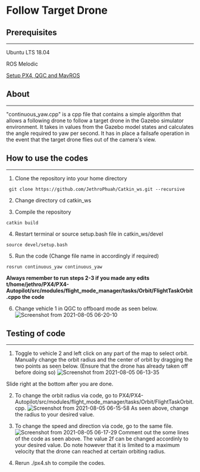 # Follow Target Drone

## Prerequisites
---
Ubuntu LTS 18.04

ROS Melodic

[Setup PX4, QGC and MavROS](https://github.com/JethroPhuah/PX4)

## About
---
"continuous_yaw.cpp" is a cpp file that contains a simple algorithm that allows a following drone to follow a target drone in the Gazebo simulator environment. It takes in values from the Gazebo model states and calculates the angle required to yaw per second. It has in place a failsafe operation in the event that the target drone flies out of the camera's view. 

## How to use the codes
---
1. Clone the repository into your home directory
```
 git clone https://github.com/JethroPhuah/Catkin_ws.git --recursive
```

2. Change directory
cd catkin_ws

3. Compile the repository
```
catkin build
```

4. Restart terminal or source setup.bash file in catkin_ws/devel
```
source devel/setup.bash
```

5. Run the code (Change file name in accordingly if required)
```
rosrun continuous_yaw continuous_yaw 
```
**Always remember to run steps 2-3 if you made any edits t/home/jethro/PX4/PX4-Autopilot/src/modules/flight_mode_manager/tasks/Orbit/FlightTaskOrbit.cppo the code**

6. Change vehicle 1 in QGC to offboard mode as seen below. 
![Screenshot from 2021-08-05 06-20-10](https://user-images.githubusercontent.com/62226668/128334442-2b159029-0031-46c1-a314-f35d3c8bda4f.png)


## Testing of code
---
1. Toggle to vehicle 2 and left click on any part of the map to select orbit. Manually change the orbit radius and the center of orbit by dragging the two points as seen below. (Ensure that the drone has already taken off before doing so)
![Screenshot from 2021-08-05 06-13-35](https://user-images.githubusercontent.com/62226668/128333627-9c4684ed-0154-428b-af1d-ca0d81032c45.png)

Slide right at the bottom after you are done.

2. To change the orbit radius via code, go to PX4/PX4-Autopilot/src/modules/flight_mode_manager/tasks/Orbit/FlightTaskOrbit.cpp.
![Screenshot from 2021-08-05 06-15-58](https://user-images.githubusercontent.com/62226668/128333856-98466c0b-6fdb-47bf-b7d2-b46015520857.png)
As seen above, change the radius to your desired value. 

3. To change the speed and direction via code, go to the same file. 
![Screenshot from 2021-08-05 06-17-29](https://user-images.githubusercontent.com/62226668/128334056-43915509-910c-461e-a722-1d0508de9b46.png)
Comment out the some lines of the code as seen above. The value 2f can be changed accordinly to your desired value. Do note however that it is limited to a maximum velocity that the drone can reached at certain orbiting radius.

4. Rerun ./px4.sh to compile the codes.





